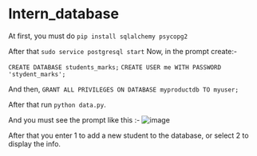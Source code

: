 # Intern_database

At first, you must do 
```pip install sqlalchemy psycopg2```

After that 
```sudo service postgresql start```
Now, in the prompt create:-

```CREATE DATABASE students_marks;```
```CREATE USER me WITH PASSWORD 'stydent_marks';```

And then,
```GRANT ALL PRIVILEGES ON DATABASE myproductdb TO myuser;```


After that run 
```python data.py```.

And you must see the prompt like this :-
![image](https://github.com/user-attachments/assets/bed8750b-1eac-4dff-a73f-ba23254579f8)


After that you enter 1 to add a new student to the database, or select 2 to display the info.
